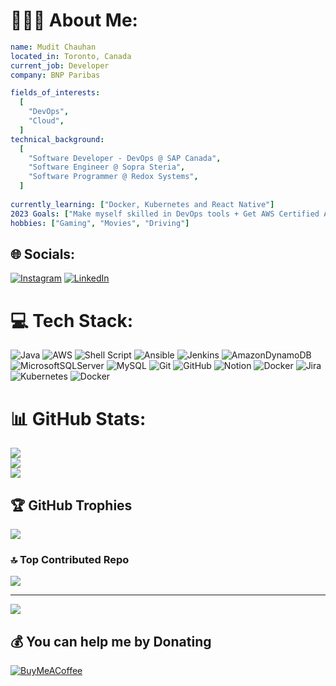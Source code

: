 # 👨🏻‍💻 About Me:
```yaml
name: Mudit Chauhan
located_in: Toronto, Canada
current_job: Developer
company: BNP Paribas

fields_of_interests:
  [
    "DevOps",
    "Cloud",
  ]
technical_background:
  [
    "Software Developer - DevOps @ SAP Canada",
    "Software Engineer @ Sopra Steria",
    "Software Programmer @ Redox Systems",
  ]
  
currently_learning: ["Docker, Kubernetes and React Native"]
2023 Goals: ["Make myself skilled in DevOps tools + Get AWS Certified Associate Developer certification"]
hobbies: ["Gaming", "Movies", "Driving"]
```


## 🌐 Socials:
[![Instagram](https://img.shields.io/badge/Instagram-%23E4405F.svg?logo=Instagram&logoColor=white)](https://instagram.com/codethatmatters) [![LinkedIn](https://img.shields.io/badge/LinkedIn-%230077B5.svg?logo=linkedin&logoColor=white)](https://linkedin.com/in/mudittchauhan) 

# 💻 Tech Stack:
![Java](https://img.shields.io/badge/java-%23ED8B00.svg?style=for-the-badge&logo=openjdk&logoColor=white) ![AWS](https://img.shields.io/badge/AWS-%23FF9900.svg?style=for-the-badge&logo=amazon-aws&logoColor=white) ![Shell Script](https://img.shields.io/badge/shell_script-%23121011.svg?style=for-the-badge&logo=gnu-bash&logoColor=white) ![Ansible](https://img.shields.io/badge/ansible-%231A1918.svg?style=for-the-badge&logo=ansible&logoColor=white) ![Jenkins](https://img.shields.io/badge/jenkins-%232C5263.svg?style=for-the-badge&logo=jenkins&logoColor=white) ![AmazonDynamoDB](https://img.shields.io/badge/Amazon%20DynamoDB-4053D6?style=for-the-badge&logo=Amazon%20DynamoDB&logoColor=white) ![MicrosoftSQLServer](https://img.shields.io/badge/Microsoft%20SQL%20Server-CC2927?style=for-the-badge&logo=microsoft%20sql%20server&logoColor=white) ![MySQL](https://img.shields.io/badge/mysql-4479A1.svg?style=for-the-badge&logo=mysql&logoColor=white) ![Git](https://img.shields.io/badge/git-%23F05033.svg?style=for-the-badge&logo=git&logoColor=white) ![GitHub](https://img.shields.io/badge/github-%23121011.svg?style=for-the-badge&logo=github&logoColor=white) ![Notion](https://img.shields.io/badge/Notion-%23000000.svg?style=for-the-badge&logo=notion&logoColor=white) ![Docker](https://img.shields.io/badge/docker-%230db7ed.svg?style=for-the-badge&logo=docker&logoColor=white) ![Jira](https://img.shields.io/badge/jira-%230A0FFF.svg?style=for-the-badge&logo=jira&logoColor=white) ![Kubernetes](https://img.shields.io/badge/kubernetes-%23326ce5.svg?style=for-the-badge&logo=kubernetes&logoColor=white) ![Docker](https://img.shields.io/badge/docker-%230db7ed.svg?style=for-the-badge&logo=docker&logoColor=white)
# 📊 GitHub Stats:
![](https://github-readme-stats.vercel.app/api?username=mudittchauhan&theme=dark&hide_border=true&include_all_commits=true&count_private=true)<br/>
![](https://github-readme-streak-stats.herokuapp.com/?user=mudittchauhan&theme=dark&hide_border=true)<br/>
![](https://github-readme-stats.vercel.app/api/top-langs/?username=mudittchauhan&theme=dark&hide_border=true&include_all_commits=true&count_private=true&layout=compact)

## 🏆 GitHub Trophies
![](https://github-profile-trophy.vercel.app/?username=mudittchauhan&theme=dark&no-frame=false&no-bg=true&margin-w=4)

### 🔝 Top Contributed Repo
![](https://github-contributor-stats.vercel.app/api?username=mudittchauhan&limit=5&theme=dark&combine_all_yearly_contributions=true)

---
[![](https://visitcount.itsvg.in/api?id=mudittchauhan&icon=0&color=0)](https://visitcount.itsvg.in)

  ## 💰 You can help me by Donating
  [![BuyMeACoffee](https://img.shields.io/badge/Buy%20Me%20a%20Coffee-ffdd00?style=for-the-badge&logo=buy-me-a-coffee&logoColor=black)](https://buymeacoffee.com/mudittchauhan) 

  
<!-- Proudly created with GPRM ( https://gprm.itsvg.in ) -->
